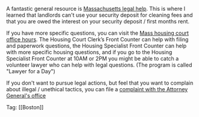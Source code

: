 A fantastic general resource is [Massachusetts legal help](https://www.masslegalhelp.org/housing). This is where I learned that landlords can't use your security deposit for cleaning fees and that you are owed the interest on your security deposit / first months rent.

If you have more specific questions, you can visit the [Mass housing court office hours](https://www.mass.gov/info-details/remotevirtual-court-services#housing-court-virtual-front-counter-). The Housing Court Clerk’s Front Counter can help with filing and paperwork questions, the Housing Specialist Front Counter can help with more specific housing questions, and if you go to the Housing Specialist Front Counter at 10AM or 2PM you might be able to catch a volunteer lawyer who can help with legal questions. (The program is called "Lawyer for a Day")

If you don't want to pursue legal actions, but feel that you want to complain about illegal / unethical tactics, you can file a [complaint with the Attorney General's office](https://www.mass.gov/contact-the-attorney-generals-office)

Tag: [[Boston]]
